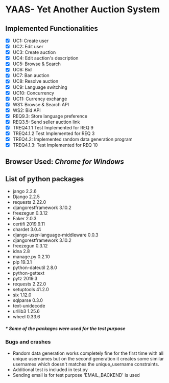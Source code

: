 # YAAS- Yet Another Auction System



## Implemented Functionalities

- [x] UC1: Create user
- [x] UC2: Edit user
- [x] UC3: Create auction
- [x] UC4: Edit auction's description
- [x] UC5: Browse & Search
- [x] UC6: Bid
- [x] UC7: Ban auction
- [x] UC8: Resolve auction
- [x] UC9: Language switching
- [x] UC10: Concurrency
- [x] UC11: Currency exchange
- [x] WS1: Browse & Search API
- [x] WS2: Bid API
- [x] REQ9.3: Store language preference  
- [x] REQ3.5: Send seller auction link
- [x] TREQ4.1.1 Test Implemented for REQ 9
- [x] TREQ4.1.2 Test Implemented for REQ 3
- [x] TREQ4.2: Implemented random data generation program  
- [x] TREQ4.1.3: Test Implemented for REQ 10

## Browser Used: ***Chrome for Windows***


## List of python packages

* jango 2.2.6
* Django 2.2.5
* requests 2.22.0
* djangorestframework 3.10.2
* freezegun 0.3.12
* Faker	2.0.3
* certifi	2019.9.11
* chardet	3.0.4
* django-user-language-middleware	0.0.3
* djangorestframework	3.10.2
* freezegun	0.3.12
* idna	2.8
* manage.py	0.2.10
* pip	19.3.1
* python-dateutil	2.8.0
* python-gettext
* pytz	2019.3
* requests	2.22.0
* setuptools	41.2.0
* six	1.12.0
* sqlparse	0.3.0
* text-unidecode
* urllib3	1.25.6
* wheel	0.33.6

##### * Some of the packages were used for the test purpose

### Bugs and crashes

* Random data generation works completely fine for the first time with all unique usernames but on the second generation it creates some similar usernames which doesn't matches the unique_username constraints.
* Additional test is included in test.py
* Sending email is for test purpose 'EMAIL_BACKEND' is used

